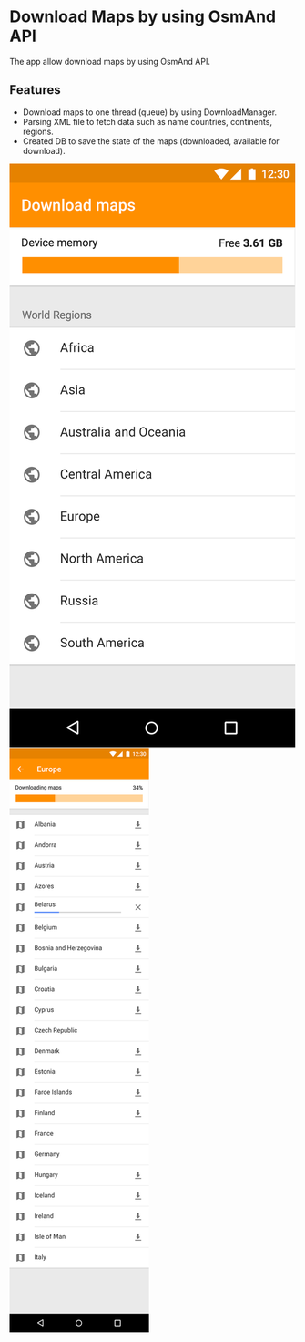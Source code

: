 # Download Maps by using OsmAnd API

The app allow download maps by using OsmAnd API.

## Features
* Download maps to one thread (queue) by using DownloadManager.
* Parsing XML file to fetch data such as name countries, continents, regions.
* Created DB to save the state of the maps (downloaded, available for download).

![Main activity](./documentation/main_activity.png)
![Downloading maps](./documentation/downloading.png)